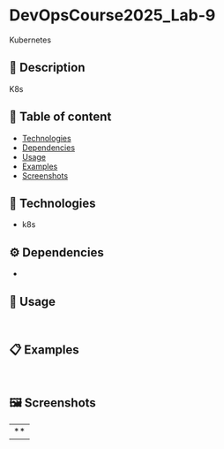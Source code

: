 # DevOpsCourse2025_Lab-9
Kubernetes

## 📜 Description
K8s

## 📃 Table of content
- [Technologies](#-Technologies)
- [Dependencies](#-Dependencies)
- [Usage](#-Usage)
- [Examples](#-Examples)
- [Screenshots](#-Screenshots)

## 🔧 Technologies
- k8s

## ⚙  Dependencies
- 

## 🚀 Usage
```  ```

## 📋 Examples
```  ```

## 🖼 Screenshots
<div align="center">

| | 
|:-:|
| ** |

</div>
